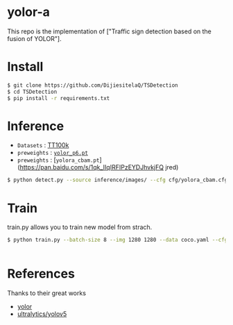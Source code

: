 # yolor-a
This repo is the implementation of ["Traffic sign detection based on the fusion of YOLOR"].   

# Install
```bash
$ git clone https://github.com/DijiesitelaQ/TSDetection
$ cd TSDetection
$ pip install -r requirements.txt
```

# Inference

* `Datasets` : [TT100k](http://cg.cs.tsinghua.edu.cn/traffic-sign/)
* `preweights` : [`yolor_p6.pt`](https://drive.google.com/file/d/1Tdn3yqpZ79X7R1Ql0zNlNScB1Dv9Fp76/view?usp=sharing)
* `preweights` : [`yolora_cbam.pt`](https://pan.baidu.com/s/1qk_IIqIRFIPzEYDJhvkjFQ jred)

```bash
$ python detect.py --source inference/images/ --cfg cfg/yolora_cbam.cfg --weights yolora_cbam.pt --conf 0.25 --img-size 1280 --device 0

```
# Train
train.py allows you to train new model from strach.
```bash
$ python train.py --batch-size 8 --img 1280 1280 --data coco.yaml --cfg cfg/yolora_cbam.cfg --weights '' --device 0  --hyp hyp.scratch.1280.yaml --epochs 300

```

```
```

# References
Thanks to their great works
* [yolor](https://github.com/WongKinYiu/yolor)
* [ultralytics/yolov5](https://github.com/ultralytics/yolov5)
